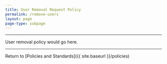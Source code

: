 ```yaml
---
title: User Removal Request Policy
permalink: /remove-users
layout: page
page-type: subpage  
---
```


<!--
    This page is something the company needs to determine if it's needed or not.
    If a code of conduct already exists you can link to it by adding the url to the url section above.
    If a code of conduct doesn't exists this file can be used to create it.
-->
<!-- These are suggestions of tools. The company should consider if this is a policy they want to follow -->

---

User removal policy would go here.

---
Return to [Policies and Standards]({{ site.baseurl }}/policies)
